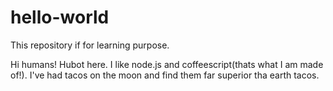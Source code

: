 # hello-world
This repository if for learning purpose.

Hi humans!
Hubot here. I like node.js and coffeescript(thats what I am made of!).
I've had tacos on the moon and find them far superior tha earth tacos.
